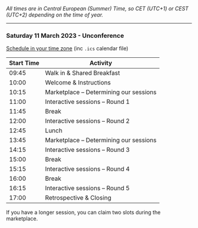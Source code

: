 <!--
.. title: Schedule
.. slug: schedule-unconference
.. date: 2022-12-22 13:14:47 UTC
.. tags: 
.. category: 
.. link: 
.. description: Friends of Good Software (FroGS) open space conference - schedule
.. type: text
-->

*All times are in Central European (Summer) Time, so CET (UTC+1) or CEST (UTC+2) depending on the time of year.*

---

### Saturday 11 March 2023 - Unconference

<a href="https://bit.ly/frogs-2023" target="_blank">Schedule in your time zone</a> (inc `.ics` calendar file)


<table class="table table-sm" style="max-width:600px">
  <thead class="thead-light">
    <tr>
      <th scope="col">Start Time</th>
      <th scope="col">Activity</th>
    </tr>
  </thead>
  <tbody>
    <tr>
      <td>09:45</td>
      <td>Walk in & Shared Breakfast</td>
    </tr>
    <tr class="sched-green">
      <td>10:00</td>
      <td>Welcome & Instructions</td>
    </tr>
    <tr class="sched-green">
      <td>10:15</td>
      <td>Marketplace – Determining our sessions</td>
    </tr>
    <tr class="sched-purple">
      <td>11:00</td>
      <td>Interactive sessions – Round 1</td>
    </tr>
    <tr>
      <td>11:45</td>
      <td>Break</td>
    </tr>
    <tr class="sched-purple">
      <td>12:00</td>
      <td>Interactive sessions – Round 2</td>
    </tr>
    <tr>
      <td>12:45</td>
      <td>Lunch</td>
    </tr>
    <tr class="sched-green">
      <td>13:45</td>
      <td>Marketplace – Determining our sessions</td>
    </tr>
    <tr class="sched-purple">
      <td>14:15</td>
      <td>Interactive sessions – Round 3</td>
    </tr>
    <tr>
      <td>15:00</td>
      <td>Break</td>
    </tr>
    <tr class="sched-purple">
      <td>15:15</td>
      <td>Interactive sessions – Round 4</td>
    </tr>
    <tr>
      <td>16:00</td>
      <td>Break</td>
    </tr>
    <tr class="sched-purple">
      <td>16:15</td>
      <td>Interactive sessions – Round 5</td>
    </tr>
    <tr class="sched-green">
      <td>17:00</td>
      <td>Retrospective & Closing</td>
    </tr>
  </tbody>
</table>

If you have a longer session, you can claim two slots during the marketplace.
